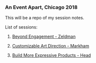 ### An Event Apart, Chicago 2018

This will be a repo of my session notes.

List of sessions:

1. [Beyond Engagement - Zeldman](https://github.com/kldickenson/conference-notes/AEA-chi2018/Zeldman-BeyondEngagement.md)

2. [Customizable Art Direction - Markham](https://github.com/kldickenson/conference-notes/AEA-chi2018/Markham-ArtDirection.md)

3. [Build More Expressive Products - Head](https://github.com/kldickenson/conference-notes/AEA-chi2018/Markham-ArtDirection.md)